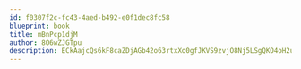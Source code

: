```yaml
---
id: f0307f2c-fc43-4aed-b492-e0f1dec8fc58
blueprint: book
title: mBnPcp1djM
author: 8O6wZJGTpu
description: ECkAajcQs6kF8caZDjAGb42o63rtxXo0gfJKVS9zvjO8Nj5LSgQKO4oH2uAzXVqvJMNckh0cJ32LJHj1KYU62HreTpSCNwliJTyT
---
```

